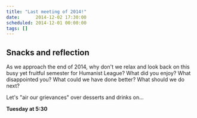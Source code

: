 ```yaml
---
title: "Last meeting of 2014!"
date:      2014-12-02 17:30:00
scheduled: 2014-12-01 00:00:00
tags: []
---
```

## Snacks and reflection

As we approach the end of 2014, why don't we relax and look back on this busy yet fruitful semester for Humanist League? What did you enjoy? What disappointed you? What could we have done better? What should we do next?

Let's "air our grievances" over desserts and drinks on...

**Tuesday at 5:30** 

